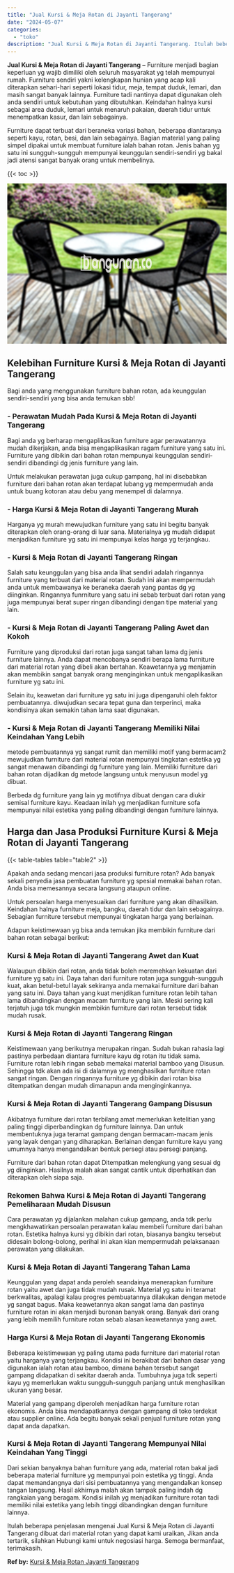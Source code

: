 ```yaml
---
title: "Jual Kursi & Meja Rotan di Jayanti Tangerang"
date: "2024-05-07"
categories: 
  - "toko"
description: "Jual Kursi & Meja Rotan di Jayanti Tangerang. Itulah beberapa penjelasan mengenai Jual Kursi & Meja Rotan di Jayanti Tangerang dibuat dari material rotan yan..."
---
```


**Jual Kursi & Meja Rotan di Jayanti Tangerang** – Furniture menjadi bagian keperluan yg wajib dimiliki oleh seluruh masyarakat yg telah mempunyai rumah. Furniture sendiri yakni kelengkapan hunian yang acap kali diterapkan sehari-hari seperti lokasi tidur, meja, tempat duduk, lemari, dan masih sangat banyak lainnya. Furniture tadi nantinya dapat digunakan oleh anda sendiri untuk kebutuhan yang dibutuhkan. Keindahan halnya kursi sebagai area duduk, lemari untuk menaruh pakaian, daerah tidur untuk menempatkan kasur, dan lain sebagainya.

Furniture dapat terbuat dari beraneka variasi bahan, beberapa diantaranya seperti kayu, rotan, besi, dan lain sebagainya. Bagian material yang paling simpel dipakai untuk membuat furniture ialah bahan rotan. Jenis bahan yg satu ini sungguh-sungguh mempunyai keunggulan sendiri-sendiri yg bakal jadi atensi sangat banyak orang untuk membelinya.

{{< toc >}}

![Jual Kursi & Meja Rotan di Jayanti Tangerang](/images/kursi-meja-rotan-murah36.png)

## Kelebihan Furniture Kursi & Meja Rotan di Jayanti Tangerang

Bagi anda yang menggunakan furniture bahan rotan, ada keunggulan sendiri-sendiri yang bisa anda temukan sbb!

### \- Perawatan Mudah Pada Kursi & Meja Rotan di Jayanti Tangerang

Bagi anda yg berharap mengaplikasikan furniture agar perawatannya mudah dikerjakan, anda bisa mengaplikasikan ragam furniture yang satu ini. Furniture yang dibikin dari bahan rotan mempunyai keunggulan sendiri-sendiri dibandingi dg jenis furniture yang lain.

Untuk melakukan perawatan juga cukup gampang, hal ini disebabkan furniture dari bahan rotan akan terdapat lubang yg mempermudah anda untuk buang kotoran atau debu yang menempel di dalamnya.

### \- Harga Kursi & Meja Rotan di Jayanti Tangerang Murah

Harganya yg murah mewujudkan furniture yang satu ini begitu banyak diterapkan oleh orang-orang di luar sana. Materialnya yg mudah didapat menjadikan furniture yg satu ini mempunyai kelas harga yg terjangkau.

### \- Kursi & Meja Rotan di Jayanti Tangerang Ringan

Salah satu keunggulan yang bisa anda lihat sendiri adalah ringannya furniture yang terbuat dari material rotan. Sudah ini akan mempermudah anda untuk membawanya ke beraneka daerah yang pantas dg yg diinginkan. Ringannya funrniture yang satu ini sebab terbuat dari rotan yang juga mempunyai berat super ringan dibandingi dengan tipe material yang lain.

### \- Kursi & Meja Rotan di Jayanti Tangerang Paling Awet dan Kokoh

Furniture yang diproduksi dari rotan juga sangat tahan lama dg jenis furniture lainnya. Anda dapat mencobanya sendiri berapa lama furniture dari material rotan yang dibeli akan bertahan. Keawetannya yg menjamin akan membikin sangat banyak orang menginginkan untuk mengaplikasikan furniture yg satu ini.

Selain itu, keawetan dari furniture yg satu ini juga dipengaruhi oleh faktor pembuatannya. diwujudkan secara tepat guna dan terperinci, maka kondisinya akan semakin tahan lama saat digunakan.

### \- Kursi & Meja Rotan di Jayanti Tangerang Memiliki Nilai Keindahan Yang Lebih

metode pembuatannya yg sangat rumit dan memiliki motif yang bermacam2 mewujudkan furniture dari material rotan mempunyai tingkatan estetika yg sangat menawan dibandingi dg furniture yang lain. Memiliki furniture dari bahan rotan dijadikan dg metode langsung untuk menyusun model yg dibuat.

Berbeda dg furniture yang lain yg motifnya dibuat dengan cara diukir semisal furniture kayu. Keadaan inilah yg menjadikan furniture sofa mempunyai nilai estetika yang paling dibandingi dengan furniture lainnya.

## Harga dan Jasa Produksi Furniture Kursi & Meja Rotan di Jayanti Tangerang

{{< table-tables table="table2" >}}

Apakah anda sedang mencari jasa produksi furniture rotan? Ada banyak sekali penyedia jasa pembuatan furniture yg spesial memakai bahan rotan. Anda bisa memesannya secara langsung ataupun online.

Untuk persoalan harga menyesuaikan dari furniture yang akan dihasilkan. Keindahan halnya furniture meja, bangku, daerah tidur dan lain sebagainya. Sebagian furniture tersebut mempunyai tingkatan harga yang berlainan.

Adapun keistimewaan yg bisa anda temukan jika membikin furniture dari bahan rotan sebagai berikut:

### Kursi & Meja Rotan di Jayanti Tangerang Awet dan Kuat

Walaupun dibikin dari rotan, anda tidak boleh meremehkan kekuatan dari furniture yg satu ini. Daya tahan dari furniture rotan juga sungguh-sungguh kuat, akan betul-betul layak sekiranya anda memakai furniture dari bahan yang satu ini. Daya tahan yang kuat menjdikan furniture rotan lebih tahan lama dibandingkan dengan macam furniture yang lain. Meski sering kali terjatuh juga tdk mungkin membikin furniture dari rotan tersebut tidak mudah rusak.

### Kursi & Meja Rotan di Jayanti Tangerang Ringan

Keistimewaan yang berikutnya merupakan ringan. Sudah bukan rahasia lagi pastinya perbedaan diantara furniture kayu dg rotan itu tidak sama. Furniture rotan lebih ringan sebab memakai material bamboo yang Disusun. Sehingga tdk akan ada isi di dalamnya yg menghasilkan furniture rotan sangat ringan. Dengan ringannya furniture yg dibikin dari rotan bisa ditempatkan dengan mudah dimanapun anda menginginkannya.

### Kursi & Meja Rotan di Jayanti Tangerang Gampang Disusun

Akibatnya furniture dari rotan terbilang amat memerlukan ketelitian yang paling tinggi diperbandingkan dg furniture lainnya. Dan untuk membentuknya juga teramat gampang dengan bermacam-macam jenis yang layak dengan yang diharapkan. Berlainan dengan furniture kayu yang umumnya hanya mengandalkan bentuk persegi atau persegi panjang.

Furniture dari bahan rotan dapat Ditempatkan melengkung yang sesuai dg yg diinginkan. Hasilnya malah akan sangat cantik untuk diperhatikan dan diterapkan oleh siapa saja.

### Rekomen Bahwa Kursi & Meja Rotan di Jayanti Tangerang Pemeliharaan Mudah Disusun

Cara perawatan yg dijalankan malahan cukup gampang, anda tdk perlu mengkhawatirkan persoalan perawatan kalau membeli furniture dari bahan rotan. Estetika halnya kursi yg dibikin dari rotan, biasanya bangku tersebut didesain bolong-bolong, perihal ini akan kian mempermudah pelaksanaan perawatan yang dilakukan.

### Kursi & Meja Rotan di Jayanti Tangerang Tahan Lama

Keunggulan yang dapat anda peroleh seandainya menerapkan furniture rotan yaitu awet dan juga tidak mudah rusak. Material yg satu ini teramat berkwalitas, apalagi kalau progres pembuatannya dilakukan dengan metode yg sangat bagus. Maka keawetannya akan sangat lama dan pastinya furniture rotan ini akan menjadi buronan banyak orang. Banyak dari orang yang lebih memilih furniture rotan sebab alasan keawetannya yang awet.

### Harga Kursi & Meja Rotan di Jayanti Tangerang Ekonomis

Beberapa keistimewaan yg paling utama pada furniture dari material rotan yaitu harganya yang terjangkau. Kondisi ini berakibat dari bahan dasar yang digunakan ialah rotan atau bamboo, dimana bahan tersebut sangat gampang didapatkan di sekitar daerah anda. Tumbuhnya juga tdk seperti kayu yg memerlukan waktu sungguh-sungguh panjang untuk menghasilkan ukuran yang besar.

Material yang gampang diperoleh menjadikan harga furniture rotan ekonomis. Anda bisa mendapatkannya dengan gampang di toko terdekat atau supplier online. Ada begitu banyak sekali penjual furniture rotan yang dapat anda dapatkan.

### Kursi & Meja Rotan di Jayanti Tangerang Mempunyai Nilai Keindahan Yang Tinggi

Dari sekian banyaknya bahan furniture yang ada, material rotan bakal jadi beberapa material furniture yg mempunyai poin estetika yg tinggi. Anda dapat memandangnya dari sisi pembuatannya yang mengandalkan konsep tangan langsung. Hasil akhirnya malah akan tampak paling indah dg rangkaian yang beragam. Kondisi inilah yg menjadikan furniture rotan tadi memiliki nilai estetika yang lebih tinggi dibandingkan dengan furniture lainnya.

Itulah beberapa penjelasan mengenai Jual Kursi & Meja Rotan di Jayanti Tangerang dibuat dari material rotan yang dapat kami uraikan, Jikan anda tertarik, silahkan Hubungi kami untuk negosiasi harga. Semoga bermanfaat, terimakasih.

**Ref by:** [Kursi & Meja Rotan Jayanti Tangerang](https://id.wikipedia.org/wiki/Kursi)
